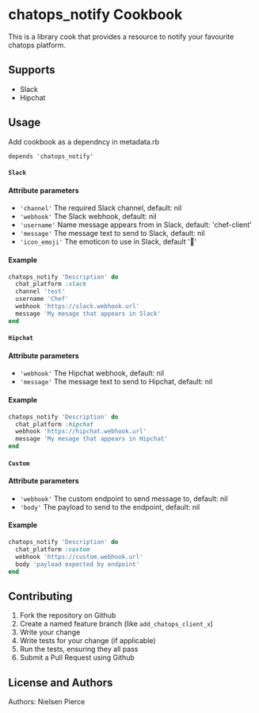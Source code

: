 chatops_notify Cookbook
=======================

This is a library cook that provides a resource to notify your favourite chatops platform.

Supports
------------
* Slack
* Hipchat


Usage
-----
Add cookbook as a dependncy in metadata.rb  

`depends 'chatops_notify'`

#### `Slack`  

#### Attribute parameters  

* `'channel'` The required Slack channel, default: nil
* `'webhook'` The Slack webhook, default: nil
* `'username'` Name message appears from in Slack, default: 'chef-client'
* `'message'`  The message text to send to Slack, default: nil
* `'icon_emoji'` The emoticon to use in Slack, default ':fork_and_knife:'

#### Example  

```ruby
chatops_notify 'Description' do
  chat_platform :slack
  channel 'test'
  username 'Chef'
  webhook 'https://slack.webhook.url'
  message 'My mesage that appears in Slack'
end
```

#### `Hipchat`  

#### Attribute parameters  

* `'webhook'` The Hipchat webhook, default: nil
* `'message'`  The message text to send to Hipchat, default: nil

#### Example 

```ruby
chatops_notify 'Description' do
  chat_platform :hipchat
  webhook 'https://hipchat.webhook.url'
  message 'My mesage that appears in Hipchat'
end
```

#### `Custom`  

#### Attribute parameters  

* `'webhook'` The custom endpoint to send message to, default: nil
* `'body'`  The payload to send to the endpoint, default: nil

#### Example 

```ruby
chatops_notify 'Description' do
  chat_platform :custom
  webhook 'https://custom.webhook.url'
  body 'payload expected by endpoint'
end
```


Contributing
------------

1. Fork the repository on Github  
2. Create a named feature branch (like `add_chatops_client_x`)  
3. Write your change  
4. Write tests for your change (if applicable)  
5. Run the tests, ensuring they all pass  
6. Submit a Pull Request using Github  

License and Authors
-------------------
Authors: Nielsen Pierce 
